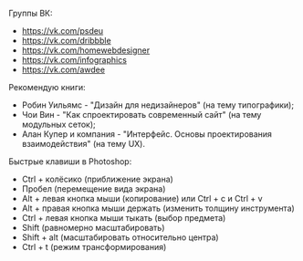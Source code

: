 Группы ВК: 
-  https://vk.com/psdeu
-  https://vk.com/dribbble
-  https://vk.com/homewebdesigner
-  https://vk.com/infographics
-  https://vk.com/awdee

Рекомендую книги:
-  Робин Уильямс - "Дизайн для недизайнеров" (на тему типографики);
-  Чои Вин - "Как спроектировать современный сайт" (на тему модульных сеток);
-  Алан Купер и компания - "Интерфейс. Основы проектирования взаимодействия" (на тему UX).

Быстрые клавиши в Photoshop:
- Ctrl + колёсико (приближение экрана)
- Пробел (перемещение вида экрана)
- Alt + левая кнопка мыши (копирование) или Ctrl + c и Ctrl + v
- Alt + правая кнопка мыши держать (изменить толщину инструмента)
- Ctrl + левая кнопка мыши тыкать (выбор предмета)
- Shift (равномерно масштабировать)
- Shift + alt (масштабировать относительно центра)
- Ctrl + t (режим трансформирования)
